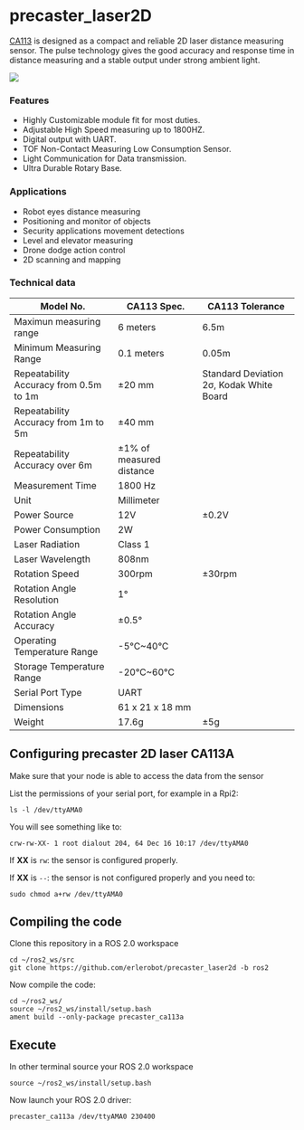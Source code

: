 # precaster_laser2D

[CA113](https://www.precaster.com.tw/predustrial/ca113/) is designed as a compact and reliable 2D laser distance measuring sensor. The pulse technology gives the good accuracy and response time in distance measuring and a stable output under strong ambient light.

![](https://www.precaster.com.tw/predustrial/wp-content/uploads/2016/08/CA113_img4.png)

### Features

 - Highly Customizable module fit for most duties.
 - Adjustable High Speed measuring up to 1800HZ.
 - Digital output with UART.
 - TOF Non-Contact Measuring Low Consumption Sensor.
 - Light Communication for Data transmission.
 - Ultra Durable Rotary Base.

### Applications

 - Robot eyes distance measuring
 - Positioning and monitor of objects
 - Security applications movement detections
 - Level and elevator measuring
 - Drone dodge action control
 - 2D scanning and mapping

### Technical data

| Model No. | CA113 Spec. | CA113 Tolerance|
| --- | --- | --- |
| Maximun measuring range| 6 meters | 6.5m |
| Minimum Measuring Range|  0.1 meters | 0.05m|
|  Repeatability Accuracy from 0.5m to 1m |  ±20 mm|  Standard Deviation 2σ, Kodak White Board|
| Repeatability Accuracy from 1m to 5m | ±40 mm|
| Repeatability Accuracy over 6m	 | ±1% of measured distance | |
| Measurement Time | 1800 Hz| |
| Unit		| Millimeter| |
| Power Source		| 12V|  ±0.2V|
| Power Consumption		| 2W | |
| Laser Radiation		| Class 1| |
| Laser Wavelength		| 808nm| |
| Rotation Speed		| 300rpm| ±30rpm|
| Rotation Angle Resolution		| 1°| |
| Rotation Angle Accuracy		| ±0.5° | |
| Operating Temperature Range		| -5°C~40°C| |
| Storage Temperature Range		| -20°C~60°C| |
| Serial Port Type		| UART| | |
| Dimensions		| 61 x 21 x 18 mm| |
| Weight		| 17.6g| ±5g | |

## Configuring precaster 2D laser CA113A

Make sure that your node is able to access the data from the sensor

List the permissions of your serial port, for example in a Rpi2:

```
ls -l /dev/ttyAMA0
```

You will see something like to:

```
crw-rw-XX- 1 root dialout 204, 64 Dec 16 10:17 /dev/ttyAMA0
```

If **XX** is `rw`: the sensor is configured properly.

If **XX** is `--`: the sensor is not configured properly and you need to:

```
sudo chmod a+rw /dev/ttyAMA0
```

## Compiling the code

Clone this repository in a ROS 2.0 workspace

```
cd ~/ros2_ws/src
git clone https://github.com/erlerobot/precaster_laser2d -b ros2
```
Now compile the code:

```
cd ~/ros2_ws/
source ~/ros2_ws/install/setup.bash
ament build --only-package precaster_ca113a
```

## Execute

In other terminal source your ROS 2.0 workspace

```
source ~/ros2_ws/install/setup.bash
```
Now launch your ROS 2.0 driver:
```
precaster_ca113a /dev/ttyAMA0 230400
```
